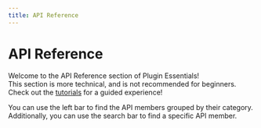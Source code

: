 ```yaml
---
title: API Reference
---
```


# API Reference

Welcome to the API Reference section of Plugin Essentials!
<br>
This section is more technical, and is not recommended for beginners. Check out the [tutorials](../tutorials/index.md) for a guided experience!

You can use the left bar to find the API members grouped by their category. Additionally, you can use the search bar to find a specific API member.
